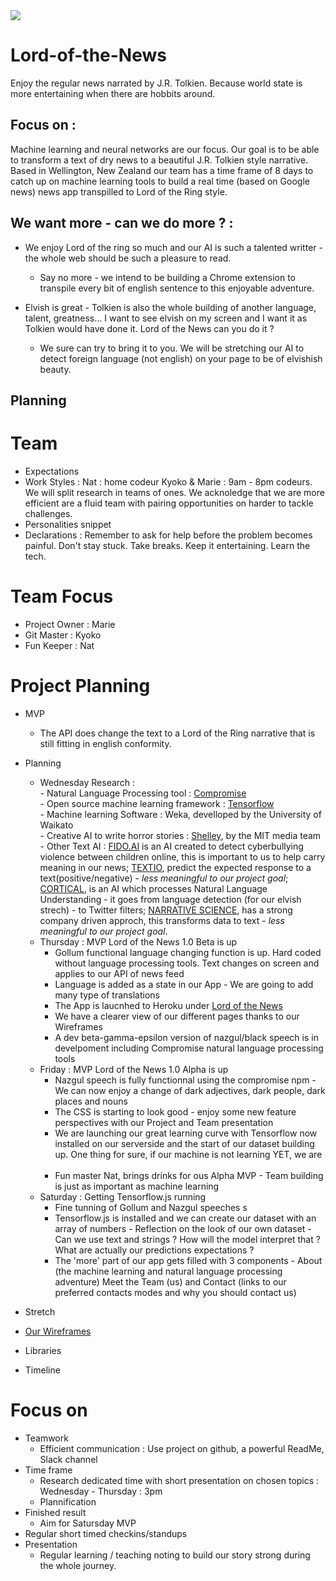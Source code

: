 <img src='https://images.unsplash.com/photo-1528148415198-ca01b36752d4?ixlib=rb-0.3.5&ixid=eyJhcHBfaWQiOjEyMDd9&s=6c75a803a39020489503d7a82643af56&auto=format&fit=crop&w=1650&q=80' >

# Lord-of-the-News

Enjoy the regular news narrated by J.R. Tolkien. Because world state is more entertaining when there are hobbits around.

## Focus on :
Machine learning and neural networks are our focus. Our goal is to be able to transform a text of dry news to a beautiful J.R. Tolkien style narrative. 
Based in Wellington, New Zealand our team has a time frame of 8 days to catch up on machine learning tools to build a real time (based on Google news) news app transpilled to Lord of the Ring style. 

## We want more - can we do more ? :
- We enjoy Lord of the ring so much and our AI is such a talented writter - the whole web should be such a pleasure to read.
  - Say no more - we intend to be building a Chrome extension to transpile every bit of english sentence to this enjoyable adventure.

- Elvish is great - Tolkien is also the whole building of another language, talent, greatness... I want to see elvish on my screen and I want it as Tolkien would have done it. Lord of the News can you do it ?
  - We sure can try to bring it to you. We will be stretching our AI to detect foreign language (not english) on your page to be of elvishish beauty. 

## Planning
# Team
- Expectations
- Work Styles : 
  Nat : home codeur
  Kyoko & Marie : 9am - 8pm codeurs. We will split research in teams of ones. We acknoledge that we are more efficient are a fluid team with pairing opportunities on harder to tackle challenges.
- Personalities snippet
- Declarations : Remember to ask for help before the problem becomes painful. Don't stay stuck. Take breaks. Keep it entertaining. Learn the tech.

# Team Focus
- Project Owner : Marie
- Git Master : Kyoko
- Fun Keeper : Nat

# Project Planning
- MVP
  - The API does change the text to a Lord of the Ring narrative that is still fitting in english conformity. 
- Planning
  - Wednesday
    Research : \
        - Natural Language Processing tool  : <a href='https://github.com/spencermountain/compromise'>Compromise</a> \
        - Open source machine learning framework  : <a href='https://github.com/tensorflow/tensorflow'>Tensorflow</a>\
        - Machine learning Software  : Weka, develloped by the University of Waikato\
        - Creative AI to write horror stories  : <a href='http://shelley.ai/'>Shelley</a>, by the MIT media team \
        - Other Text AI : <a href='http://fido.ai/'>FIDO.AI</a> is an AI created to detect cyberbullying violence between children online, this is important to us to help carry meaning in our news;  <a href='https://textio.com/'>TEXTIO</a>, predict the expected response to a text(positive/negative) - <i>less meaningful to our project goal</i>;  <a href='https://www.cortical.io/'>CORTICAL</a>, is an AI which processes Natural Language Understanding - it goes from language detection (for our elvish strech) - to Twitter filters;  <a href='https://narrativescience.com/'>NARRATIVE SCIENCE</a>, has a strong company driven approch, this transforms data to text - <i>less meaningful to our project goal</i>.
  - Thursday :  MVP Lord of the News 1.0 Beta is up &nbsp;
      - Gollum functional language changing function is up. Hard coded without language processing tools. Text changes on screen and applies to our API of news feed &nbsp;
      - Language is added as a state in our App - We are going to add many type of translations &nbsp;
      - The App is laucnhed to Heroku under [Lord of the News](http://lord-of-the-news.herokuapp.com/) &nbsp;
      - We have a clearer view of our different pages thanks to our Wireframes &nbsp;
      - A dev beta-gamma-epsilon version of nazgul/black speech is in develpoment including Compromise natural language processing tools &nbsp;
  - Friday :  MVP Lord of the News 1.0 Alpha is up &nbsp;
       - Nazgul speech is fully functionnal using the compromise npm - We can now enjoy a change of dark adjectives, dark people, dark places and nouns &nbsp;
       - The CSS is starting to look good - enjoy some new feature perspectives with our Project and Team presentation &nbsp;
       - We are launching our great learning curve with Tensorflow now installed on our serverside and the start of our dataset building up. One thing for sure, if our machine is not learning YET, we are &nbsp;
       - Fun master Nat, brings drinks for ous Alpha MVP - Team building is just as important as machine learning &nbsp;
   - Saturday :  Getting Tensorflow.js running &nbsp;
       - Fine tunning of Gollum and Nazgul speeches s &nbsp;
       - Tensorflow.js is installed and we can create our dataset with an array of numbers - Reflection on the look of our own dataset - Can we use text and strings ? How will the model interpret that ? What are actually our predictions expectations ? &nbsp;
       - The 'more' part of our app gets filled with 3 components - About (the machine learning and natural language processing adventure) Meet the Team (us) and Contact (links to our preferred contacts modes and why you should contact us) &nbsp;
      
- Stretch
- <a href=https://github.com/marie-phu-qui/Lord-of-the-News/tree/master/public/images/wireframes>Our Wireframes</a>
- Libraries
- Timeline

# Focus on
- Teamwork
  - Efficient communication : Use project on github, a powerful ReadMe, Slack channel
- Time frame
  - Research dedicated time with short presentation on chosen topics : Wednesday - Thursday : 3pm
  - Plannification 
- Finished result
  - Aim for Satursday MVP 
- Regular short timed checkins/standups 
- Presentation
  - Regular learning / teaching noting to build our story strong during the whole journey.

